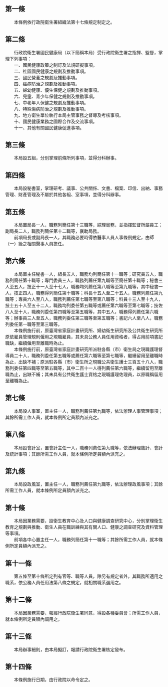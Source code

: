 第一條 
-------
　　本條例依行政院衛生署組織法第十七條規定制定之。  


第二條 
-------
　　行政院衛生署國民健康局（以下簡稱本局）受行政院衛生署之指揮、監督，掌理下列事項：  
　　一、國民健康政策之制訂及法規研擬事項。  
　　二、社區國民健康之規劃及推動事項。  
　　三、國民營養之規劃及推動事項。  
　　四、癌症防治之規劃及推動事項。  
　　五、婦幼健康、優生保健之規劃及推動事項。  
　　六、兒童、青少年保健之規劃及推動事項。  
　　七、中老年人保健之規劃及推動事項。  
　　八、特殊傷病防治之規劃及推動事項。  
　　九、地方衛生單位執行本局主管事務之督導及考核事項。  
　　十、國民健康業務之國際合作及交流事項。  
　　十一、其他有關國民健康促進事項。  


第三條 
-------
　　本局設五組，分別掌理前條所列事項，並得分科辦事。  


第四條 
-------
　　本局設秘書室，掌理研考、議事、公共關係、文書、檔案、印信、出納、事務管理、財產管理及不屬於其他各組、室事項，並得分科辦事。  


第五條 
-------
　　本局置局長一人，職務列簡任第十三職等，綜理局務，並指揮監督所屬員工；副局長二人，職務列簡任第十二職等，襄助局務。  
　　前項局長或副局長一人，其職務必要時得依醫事人員人事條例規定，由師（一）級之相關醫事人員擔任。  


第六條 
-------
　　本局置主任秘書一人，組長五人，職務均列簡任第十一職等；研究員五人，職務列簡任第十職等；專門委員三人，職務列薦任第九職等至簡任第十職等；秘書三人至五人，技正十一人至十七人，職務均列薦任第八職等至第九職等，其中秘書一人，技正四人，職務得列簡任第十職等；科長十五人至二十五人，職務列薦任第九職等；專員六人至八人，職務列薦任第七職等至第八職等；科員十三人至十九人，技士五十人至五十二人，職務均列委任第五職等或薦任第六職等至第七職等；技佐八人至十人，職務列委任第四職等至第五職等，其中五人，職務得列薦任第六職等；辦事員三人至五人，職務列委任第三職等至第五職等；書記六人至八人，職務列委任第一職等至第三職等。  
　　本條例施行前，原臺灣省家庭計畫研究所、婦幼衛生研究所及公共衛生研究所原依雇員管理規則僱用之現職雇員，其未具公務人員任用資格者，得占用前項書記職缺，繼續僱用至離職時為止。  
　　本條例施行前，原臺灣省家庭計畫研究所派駐各縣（市）衛生局之現職護理督導員二十人，職務列委任第五職等或薦任第六職等至第七職等，繼續留用至離職時為止，出缺不補；原派駐各縣（市）衛生所之現職公共衛生護士三百五十八人，職務列委任第四職等至第五職等，其中二百十一人得列薦任第六職等，繼續留用至離職為止，出缺不補；其未具有公共衛生護士資格之現職護理佐理員，以原職稱留用至離職為止。  


第七條 
-------
　　本局設人事室，置主任一人，職務列薦任第九職等，依法辦理人事管理事項；其餘所需工作人員，就本條例所定員額內派充之。  


第八條 
-------
　　本局設會計室，置會計主任一人，職務列薦任第九職等，依法辦理歲計、會計及統計事項；其餘所需工作人員，就本條例所定員額內派充之。  


第九條 
-------
　　本局設政風室，置主任一人，職務列薦任第九職等，依法辦理政風事項；其餘所需工作人員，就本條例所定員額內派充之。  


第十條 
-------
　　本局因業務需要，設衛生教育中心及人口與健康調查研究中心，分別掌理衛生教育之規劃與推動、衛生人員在職訓練與其有關人口、健康之調查研究及資料管理等事項。  
　　前項各中心置主任一人，職務列簡任第十一職等；其餘所需工作人員，就本條例所定員額內派充之。  


第十一條 
---------
　　第五條至第十條所定列有官等、職等人員，除另有規定者外，其職務所適用之職系，依公務人員任用法第八條之規定，就相關職系選用之。  


第十二條 
---------
　　本局因業務需要，報經行政院衛生署同意，得設各種委員會；所需工作人員，就本條例所定員額內調用之。  


第十三條 
---------
　　本局辦事細則，由本局擬訂，報請行政院衛生署核定發布。  


第十四條 
---------
　　本條例施行日期，由行政院以命令定之。